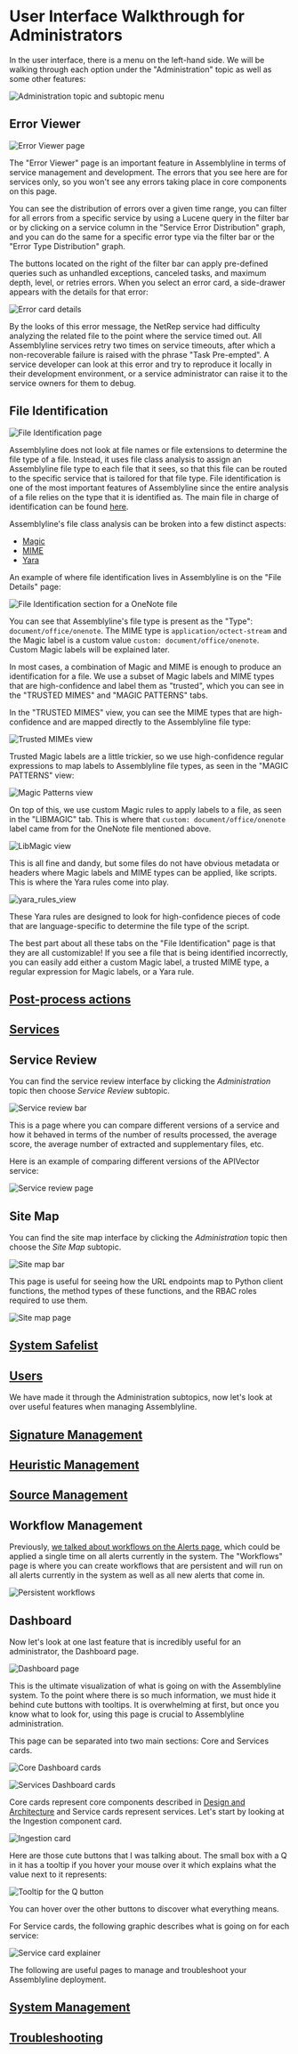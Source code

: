 # User Interface Walkthrough for Administrators

In the user interface, there is a menu on the left-hand side. We will be walking through each option under the "Administration" topic as well as some other features:

![Administration topic and subtopic menu](./images/admin_topic_menu.png)

## Error Viewer

![Error Viewer page](./images/error_viewer_page.png)

The "Error Viewer" page is an important feature in Assemblyline in terms of service management and development. The errors that you see here are for services only, so you won't see any errors taking place in core components on this page. 

You can see the distribution of errors over a given time range, you can filter for all errors from a specific service by using a Lucene query in the filter bar or by clicking on a service column in the "Service Error Distribution" graph, and you can do the same for a specific error type via the filter bar or the "Error Type Distribution" graph. 

The buttons located on the right of the filter bar can apply pre-defined queries such as unhandled exceptions, canceled tasks, and maximum depth, level, or retries errors.
When you select an error card, a side-drawer appears with the details for that error:

![Error card details](./images/error_card_details.png)

By the looks of this error message, the NetRep service had difficulty analyzing the related file to the point where the service timed out. All Assemblyline services retry two times on service timeouts, after which a non-recoverable failure is raised with the phrase "Task Pre-empted". A service developer can look at this error and try to reproduce it locally in their development environment, or a service administrator can raise it to the service owners for them to debug.

## File Identification


![File Identification page](./images/file_identification_page.png)

Assemblyline does not look at file names or file extensions to determine the file type of a file. Instead, it uses file class analysis to assign an Assemblyline file type to each file that it sees, so that this file can be routed to the specific service that is tailored for that file type. File identification is one of the most important features of Assemblyline since the entire analysis of a file relies on the type that it is identified as. The main file in charge of identification can be found [here](https://github.com/CybercentreCanada/assemblyline-base/blob/master/assemblyline/common/identify.py).

Assemblyline's file class analysis can be broken into a few distinct aspects:

- [Magic](https://man7.org/linux/man-pages/man3/libmagic.3.html)
- [MIME](https://developer.mozilla.org/en-US/docs/Web/HTTP/Basics_of_HTTP/MIME_types)
- [Yara](https://github.com/VirusTotal/yara)

An example of where file identification lives in Assemblyline is on the "File Details" page:

![File Identification section for a OneNote file](./images/file_identification_for_onenote.png)

You can see that Assemblyline's file type is present as the "Type": `document/office/onenote`. The MIME type is `application/octect-stream` and the Magic label is a custom value `custom: document/office/onenote`. Custom Magic labels will be explained later.

In most cases, a combination of Magic and MIME is enough to produce an identification for a file. We use a subset of Magic labels and MIME types that are high-confidence and label them as "trusted", which you can see in the "TRUSTED MIMES" and "MAGIC PATTERNS" tabs. 

In the "TRUSTED MIMES" view, you can see the MIME types that are high-confidence and are mapped directly to the Assemblyline file type:

![Trusted MIMEs view](./images/trusted_mime_view.png)

Trusted Magic labels are a little trickier, so we use high-confidence regular expressions to map labels to Assemblyline file types, as seen in the "MAGIC PATTERNS" view:

![Magic Patterns view](./images/magic_pattern_view.png)

On top of this, we use custom Magic rules to apply labels to a file, as seen in the "LIBMAGIC" tab. This is where that `custom: document/office/onenote` label came from for the OneNote file mentioned above.

![LibMagic view](./images/libmagic_view.png)

This is all fine and dandy, but some files do not have obvious metadata or headers where Magic labels and MIME types can be applied, like scripts. This is where the Yara rules come into play.

![yara_rules_view](./images/yara_rules_view.png)

These Yara rules are designed to look for high-confidence pieces of code that are language-specific to determine the file type of the script.

The best part about all these tabs on the "File Identification" page is that they are all customizable! If you see a file that is being identified incorrectly, you can easily add either a custom Magic label, a trusted MIME type, a regular expression for Magic labels, or a Yara rule.

## [Post-process actions](../../administration/submission_actions)

## [Services](../../administration/service_management)

## Service Review

You can find the service review interface by clicking the *Administration* topic then choose *Service Review* subtopic.

![Service review bar](./images/service_review_bar.png)

This is a page where you can compare different versions of a service and how it behaved in terms of the number of results processed, the average score, the average number of extracted and supplementary files, etc.

Here is an example of comparing different versions of the APIVector service:

![Service review page](./images/service_review_page.png)

## Site Map
You can find the site map interface by clicking the *Administration* topic then choose the *Site Map* subtopic.

![Site map bar](./images/site_map_bar.png)

This page is useful for seeing how the URL endpoints map to Python client functions, the method types of these functions, and the RBAC roles required to use them.

![Site map page](./images/site_map_page.png)

## [System Safelist](../../administration/system_safelist)

## [Users](../../administration/user_management)

We have made it through the Administration subtopics, now let's look at over useful features when managing Assemblyline.

## [Signature Management](../../administration/signature_management)

## [Heuristic Management](../../administration/heuristic_management)

## [Source Management](../../administration/source_management)

## Workflow Management

Previously, [we talked about workflows on the Alerts page](../../docs/user_manual/user_walkthrough.md#alerts), which could be applied a single time on all alerts currently in the system. The "Workflows" page is where you can create workflows that are persistent and will run on all alerts currently in the system as well as all new alerts that come in.

![Persistent workflows](./images/persistent_workflows.png)

## Dashboard

Now let's look at one last feature that is incredibly useful for an administrator, the Dashboard page.

![Dashboard page](./images/dashboard_page.png)

This is the ultimate visualization of what is going on with the Assemblyline system. To the point where there is so much information, we must hide it behind cute buttons with tooltips. It is overwhelming at first, but once you know what to look for, using this page is crucial to Assemblyline administration.

This page can be separated into two main sections: Core and Services cards.

![Core Dashboard cards](./images/core_dashboard_cards.png)

![Services Dashboard cards](./images/services_dashboard_cards.png)

Core cards represent core components described in [Design and Architecture](../../overview/architecture) and Service cards represent services. Let's start by looking at the Ingestion component card.

![Ingestion card](./images/ingestion_card.png)

Here are those cute buttons that I was talking about. The small box with a Q in it has a tooltip if you hover your mouse over it which explains what the value next to it represents:

![Tooltip for the Q button](./images/tooltip_for_q_button.png)

You can hover over the other buttons to discover what everything means.

For Service cards, the following graphic describes what is going on for each service:

![Service card explainer](./images/service_card_explainer.png)

The following are useful pages to manage and troubleshoot your Assemblyline deployment.

## [System Management](../../administration/system_management)

## [Troubleshooting](../../administration/troubleshooting)
